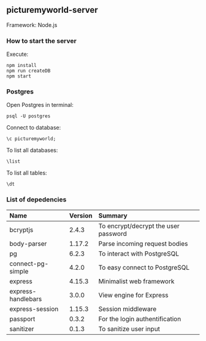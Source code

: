 ## picturemyworld-server

Framework: Node.js

### How to start the server

Execute:

```
npm install
npm run createDB
npm start
```

### Postgres

Open Postgres in terminal:
```
psql -U postgres
```

Connect to database:
```
\c picturemyworld;
```

To list all databases:
```
\list
```

To list all tables:
```
\dt
```

### List of depedencies

| Name        | Version     | Summary |
|:------------|:------------|:---------|
| bcryptjs    | 2.4.3       | To encrypt/decrypt the user password |
| body-parser | 1.17.2      | Parse incoming request bodies |
| pg          | 6.2.3       | To interact with PostgreSQL |
| connect-pg-simple | 4.2.0 | To easy connect to PostgreSQL |
| express     | 4.15.3      | Minimalist web framework |
| express-handlebars | 3.0.0 | View engine for Express |
| express-session | 1.15.3  | Session middleware |
| passport    | 0.3.2       | For the login authentification |
| sanitizer   | 0.1.3       | To sanitize user input |

